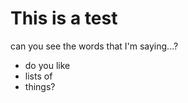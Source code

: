 This is a test
==============

can you see the words that I'm saying...?

* do you like 
* lists of 
* things?